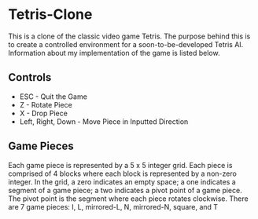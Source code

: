 # Tetris-Clone
This is a clone of the classic video game Tetris. The purpose behind this is to create a controlled environment for a soon-to-be-developed Tetris AI. Information about my implementation of the game is listed below.

## Controls
- ESC - Quit the Game
- Z - Rotate Piece
- X - Drop Piece
- Left, Right, Down - Move Piece in Inputted Direction

## Game Pieces
Each game piece is represented by a 5 x 5 integer grid. Each piece is comprised of 4 blocks where each block is represented by a non-zero integer. In the grid, a zero indicates an empty space; a one indicates a segment of a game piece; a two indicates a pivot point of a game piece. The pivot point is the segment where each piece rotates clockwise. There are 7 game pieces: I, L, mirrored-L, N, mirrored-N, square, and T
